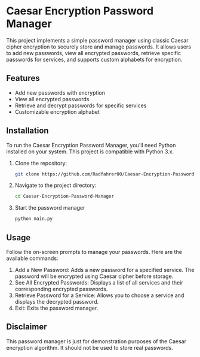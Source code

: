 # Caesar Encryption Password Manager

This project implements a simple password manager using classic Caesar cipher encryption to securely store and manage passwords. It allows users to add new passwords, view all encrypted passwords, retrieve specific passwords for services, and supports custom alphabets for encryption.

## Features

- Add new passwords with encryption
- View all encrypted passwords
- Retrieve and decrypt passwords for specific services
- Customizable encryption alphabet

## Installation

To run the Caesar Encryption Password Manager, you'll need Python installed on your system. This project is compatible with Python 3.x.

1. Clone the repository:
   ```bash
   git clone https://github.com/Radfahrer00/Caesar-Encryption-Password-Manager.git

2. Navigate to the project directory:
   ```bash
   cd Caesar-Encryption-Password-Manager

3. Start the password manager
   ```bash
   python main.py

## Usage
Follow the on-screen prompts to manage your passwords. Here are the available commands:

1. Add a New Password: Adds a new password for a specified service. The password will be encrypted using Caesar cipher before storage.
2. See All Encrypted Passwords: Displays a list of all services and their corresponding encrypted passwords.
3. Retrieve Password for a Service: Allows you to choose a service and displays the decrypted password.
4. Exit: Exits the password manager.

## Disclaimer

This password manager is just for demonstration purposes of the Caesar encryption algorithm. It should not be used to store real passwords.
